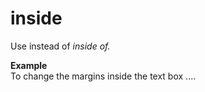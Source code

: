 # inside

Use instead of *inside of.*

**Example**  
To change the margins inside the text box ....
